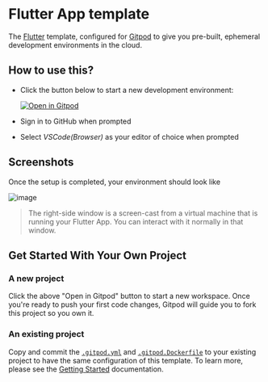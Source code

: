 # Flutter App template
The [Flutter](https://flutter.dev/) template, configured for [Gitpod](https://www.gitpod.io) to give you pre-built, ephemeral development environments in the cloud.

## How to use this?

- Click the button below to start a new development environment:

    [![Open in Gitpod](https://gitpod.io/button/open-in-gitpod.svg)](https://gitpod.io/#https://github.com/gitpod-io/template-flutter)

- Sign in to GitHub when prompted
- Select *VSCode(Browser)* as your editor of choice when prompted
  


## Screenshots
Once the setup is completed, your environment should look like 

![image](https://user-images.githubusercontent.com/37346450/174896115-fc928ffe-8ed3-4760-94da-0640c82690a7.png)

> The right-side window is a screen-cast from a virtual machine that is running your Flutter App. You can interact with it normally in that window.


## Get Started With Your Own Project

### A new project

Click the above "Open in Gitpod" button to start a new workspace. Once you're ready to push your first code changes, Gitpod will guide you to fork this project so you own it.

### An existing project

Copy and commit the [`.gitpod.yml`](./.gitpod.yml) and [`.gitpod.Dockerfile`](./.gitpod.Dockerfile) to your existing project to have the same configuration of this template. To learn more, please see the [Getting Started](https://www.gitpod.io/docs/getting-started) documentation.
